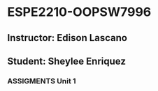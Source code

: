 # ESPE2210-OOPSW7996
## Instructor: Edison Lascano
## Student: Sheylee Enriquez
### ASSIGMENTS Unit 1 

